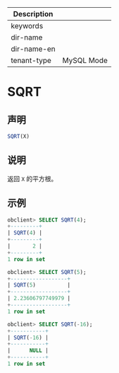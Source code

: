 | Description   |                 |
|---------------|-----------------|
| keywords      |                 |
| dir-name      |                 |
| dir-name-en   |                 |
| tenant-type   | MySQL Mode      |

# SQRT

## 声明

```sql
SQRT(X)
```

## 说明

返回 `X` 的平方根。

## 示例

```sql
obclient> SELECT SQRT(4);
+---------+
| SQRT(4) |
+---------+
|       2 |
+---------+
1 row in set

obclient> SELECT SQRT(5);
+------------------+
| SQRT(5)          |
+------------------+
| 2.23606797749979 |
+------------------+
1 row in set

obclient> SELECT SQRT(-16);
+-----------+
| SQRT(-16) |
+-----------+
|      NULL |
+-----------+
1 row in set
```
